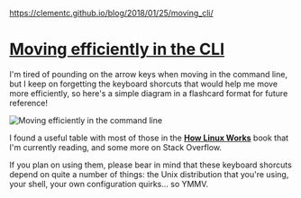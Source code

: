 <a href="https://clementc.github.io/blog/2018/01/25/moving_cli/">https://clementc.github.io/blog/2018/01/25/moving_cli/</a><div id="articleHeader"><h1><a href="/blog/2018/01/25/moving_cli/" title="Permalink to Moving efficiently in the CLI" target="_blank">Moving efficiently in the CLI</a></h1></div>
            
                


<div>
<div>
<div>
<p>I'm tired of pounding on the arrow keys when moving in the command line, but I keep on forgetting the keyboard shorcuts that would help me move more efficiently, so here's a simple diagram in a flashcard format for future reference!</p>
</div>
</div>
</div>
<div>
<div>
<div>
<p><div class="readableLargeImageContainer"><img src="/figures/moving_cli.png" title="Moving efficiently in the command line" /></div></p>
</div>
</div>
</div>
<div>
<div>
<div>
<p>I found a useful table with most of those in the <strong><a href="https://nostarch.com/howlinuxworks2" target="_blank">How Linux Works</a></strong> book that I'm currently reading, and some more on Stack Overflow.</p>
<p>If you plan on using them, please bear in mind that these keyboard shorcuts depend on quite a number of things: the Unix distribution that you're using, your shell, your own configuration quirks... so YMMV.</p>
</div>
</div>
</div>



            